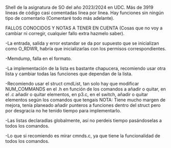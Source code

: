 Shell de la asignatura de SO del año 2023/2024 en UDC.
Más de 3919 lineas de código casi comentadas linea por linea.
Hay funciones sin ningún tipo de comentario (Comentaré todo más adelante).

FALLOS CONOCIDOS Y NOTAS A TENER EN CUENTA (Cosas que no voy a cambiar ni corregir, cualquier fallo extra hazmelo saber).

-La entrada, salida y error estandar se da por supuesto que se inicializan como O_RDWR, habría que inicializarlas con los permisos correspondientes.

-Memdump, falla en el formato.

-La implementación de la lista es bastante chapucera, recomiendo usar otra lista y cambiar todas las funciones que dependan de la lista.

-Recomiendo usar el struct cmdList, tan solo hay que modificar NUM_COMMANDS en el .h en función de los comandos a añadir o quitar, en el .c añadir o quitar elementos, en p3.c, en el switch, añadir o quitar elementos según los comandos que tengais
NOTA: Tiene mucho margen de mejora, tenía planeado añadir punteros a funciones dentro del struct pero por desgracia no he tenido tiempo para implementarlo.

-Las listas declaradlas globalmente, así no perdeis tiempo pasándoselas a todos los comandos.

-Lo que si recomiendo es mirar cmnds.c, ya que tiene la funcionalidad de todos los comandos.
